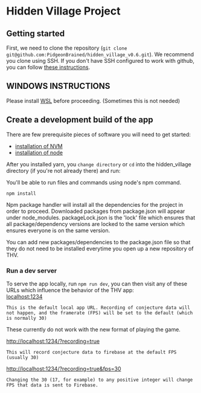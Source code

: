 # Hidden Village Project

## Getting started
First, we need to clone the repository (`git clone git@github.com:PidgeonBrained/hidden_village_v0.6.git`). We recommend you clone using SSH. If you don't have SSH configured to work with github, you can follow [these instructions](https://docs.github.com/en/authentication/connecting-to-github-with-ssh/generating-a-new-ssh-key-and-adding-it-to-the-ssh-agent).

## WINDOWS INSTRUCTIONS
Please install [WSL](https://docs.microsoft.com/en-us/windows/wsl/install) before proceeding. (Sometimes this is not needed)

## Create a development build of the app

There are few prerequisite pieces of software you will need to get started:
 - [installation of NVM](https://github.com/nvm-sh/nvm#installing-and-updating)
 - [installation of node](https://github.com/nvm-sh/nvm#usage)



After you installed yarn, you `change directory` or `cd` into the hidden_village directory (if you're not already there) and run:

You'll be able to run files and commands using node's npm command.
```
npm install
```

Npm package handler will install all the dependencies for the project in order to proceed. Downloaded packages from package.json will appear under node_modules. packageLock.json is the 'lock' file which ensures that all package/dependency versions are locked to the same version which ensures everyone is on the same version.

You can add new packages/dependencies to the package.json file so that they do not need to be installed everytime you open up a new repository of THV.

### Run a dev server
To serve the app locally, run `npm run dev`, you can then visit any of these URLs which influence the behavior of the THV app:  
 [localhost:1234](#localhost:1234)  
 ```
 This is the default local app URL. Recording of conjecture data will not happen, and the framerate (FPS) will be set to the default (which is normally 30)
 
 ```

These currently do not work with the new format of playing the game.

 [http://localhost:1234/?recording=true](#http://localhost:1234/?recording=true)
 ```
 This will record conjecture data to firebase at the default FPS (usually 30)
 ```
 [http://localhost:1234/?recording=true&fps=30](#http://localhost:1234/?recording=true&fps=30)
 ```
 Changing the 30 (17, for example) to any positive integer will change FPS that data is sent to Firebase.
 ```

 
 
